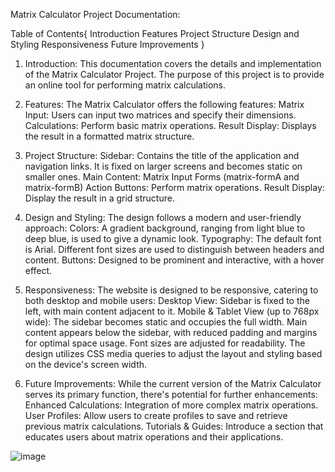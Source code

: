 Matrix Calculator Project Documentation:

Table of Contents{
    Introduction
    Features
    Project Structure
    Design and Styling
    Responsiveness
    Future Improvements
}


1. Introduction:
This documentation covers the details and implementation of the Matrix Calculator Project. The purpose of this project is to provide an online tool for performing matrix calculations.

2. Features:
The Matrix Calculator offers the following features:
Matrix Input: Users can input two matrices and specify their dimensions.
Calculations: Perform basic matrix operations.
Result Display: Displays the result in a formatted matrix structure.

3. Project Structure:
Sidebar: Contains the title of the application and navigation links. It is fixed on larger screens and becomes static on smaller ones.
Main Content:
Matrix Input Forms (matrix-formA and matrix-formB)
Action Buttons: Perform matrix operations.
Result Display: Display the result in a grid structure.

4. Design and Styling:
The design follows a modern and user-friendly approach:
Colors: A gradient background, ranging from light blue to deep blue, is used to give a dynamic look.
Typography: The default font is Arial. Different font sizes are used to distinguish between headers and content.
Buttons: Designed to be prominent and interactive, with a hover effect.

5. Responsiveness:
The website is designed to be responsive, catering to both desktop and mobile users:
Desktop View: Sidebar is fixed to the left, with main content adjacent to it.
Mobile & Tablet View (up to 768px wide):
The sidebar becomes static and occupies the full width.
Main content appears below the sidebar, with reduced padding and margins for optimal space usage.
Font sizes are adjusted for readability.
The design utilizes CSS media queries to adjust the layout and styling based on the device's screen width.

6. Future Improvements:
While the current version of the Matrix Calculator serves its primary function, there's potential for further enhancements:
Enhanced Calculations: Integration of more complex matrix operations.
User Profiles: Allow users to create profiles to save and retrieve previous matrix calculations.
Tutorials & Guides: Introduce a section that educates users about matrix operations and their applications.


![image](https://github.com/zpicy69/Matrix-Calculator/assets/119013570/62824474-3148-47b0-bdc8-903f9a8b8868)
